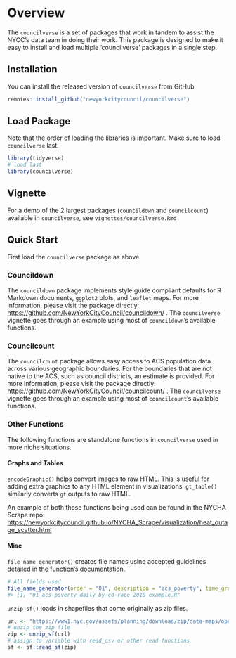 
<!-- README.md is generated from README.Rmd. Please edit that file -->

# Overview

The `councilverse` is a set of packages that work in tandem to assist
the NYCC’s data team in doing their work. This package is designed to
make it easy to install and load multiple ‘councilverse’ packages in a
single step.

## Installation

You can install the released version of `councilverse` from GitHub

``` r
remotes::install_github("newyorkcitycouncil/councilverse")
```

## Load Package

Note that the order of loading the libraries is important. Make sure to
load `councilverse` last.

``` r
library(tidyverse)
# load last
library(councilverse)
```

## Vignette

For a demo of the 2 largest packages (`councildown` and `councilcount`)
available in `councilverse`, see `vignettes/councilverse.Rmd`

## Quick Start

First load the `councilverse` package as above.

### Councildown

The `councildown` package implements style guide compliant defaults for
R Markdown documents, `ggplot2` plots, and `leaflet` maps. For more
information, please visit the package directly:
<https://github.com/NewYorkCityCouncil/councildown/> . The
`councilverse` vignette goes through an example using most of
`councildown`’s available functions.

### Councilcount

The `councilcount` package allows easy access to ACS population data
across various geographic boundaries. For the boundaries that are not
native to the ACS, such as council districts, an estimate is provided.
For more information, please visit the package directly:
<https://github.com/NewYorkCityCouncil/councilcount/> . The
`councilverse` vignette goes through an example using most of
`councilcount`’s available functions.

### Other Functions

The following functions are standalone functions in `councilverse` used
in more niche situations.

#### Graphs and Tables

`encodeGraphic()` helps convert images to raw HTML. This is useful for
adding extra graphics to any HTML element in visualizations.
`gt_table()` similarly converts `gt` outputs to raw HTML.

An example of both these functions being used can be found in the NYCHA
Scrape repo:
<https://newyorkcitycouncil.github.io/NYCHA_Scrape/visualization/heat_outage_scatter.html>

#### Misc

`file_name_generator()` creates file names using accepted guidelines
detailed in the function’s documentation.

``` r
# All fields used
file_name_generator(order = "01", description = "acs_poverty", time_granularity = "daily", disaggregation_categories = c("cd", "race"), date_year = 2018, file_extension = ".R",... = "example")
#> [1] "01_acs-poverty_daily_by-cd-race_2018_example.R"
```

`unzip_sf()` loads in shapefiles that come originally as zip files.

``` r
url <- "https://www1.nyc.gov/assets/planning/download/zip/data-maps/open-data/nyct2020_22a.zip"
# unzip the zip file
zip <- unzip_sf(url)
# assign to variable with read_csv or other read functions
sf <- sf::read_sf(zip)
```
